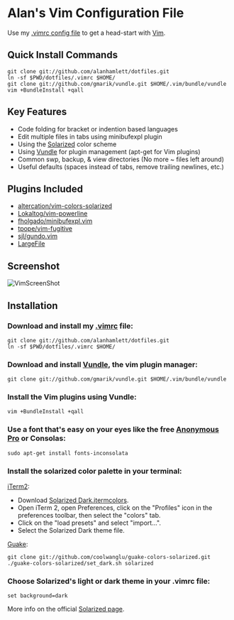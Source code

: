 Alan's Vim Configuration File
=============================

Use my [.vimrc config file](https://github.com/alanhamlett/dotfiles/blob/master/.vimrc) to get a head-start with [Vim](http://www.vim.org/download.php).

Quick Install Commands
---------------------------

    git clone git://github.com/alanhamlett/dotfiles.git
    ln -sf $PWD/dotfiles/.vimrc $HOME/
    git clone git://github.com/gmarik/vundle.git $HOME/.vim/bundle/vundle
    vim +BundleInstall +qall

Key Features
------------

* Code folding for bracket or indention based languages
* Edit multiple files in tabs using minibufexpl plugin
* Using the [Solarized](https://github.com/altercation/solarized#features) color scheme
* Using [Vundle](https://github.com/gmarik/vundle#about) for plugin management (apt-get for Vim plugins)
* Common swp, backup, & view directories (No more ~ files left around)
* Useful defaults (spaces instead of tabs, remove trailing newlines, etc.)

Plugins Included
----------------

* [altercation/vim-colors-solarized](https://github.com/altercation/vim-colors-solarized)
* [Lokaltog/vim-powerline](https://github.com/Lokaltog/vim-powerline#screenshots)
* [fholgado/minibufexpl.vim](https://github.com/fholgado/minibufexpl.vim#features-overview)
* [tpope/vim-fugitive](https://github.com/tpope/vim-fugitive#fugitivevim)
* [sjl/gundo.vim](https://github.com/sjl/gundo.vim)
* [LargeFile](http://vim.sourceforge.net/scripts/script.php?script_id=1506)

Screenshot
----------

![VimScreenShot](https://github.com/alanhamlett/dotfiles/raw/master/images/VimScreenShot.png)

Installation
------------

### Download and install my [.vimrc](https://github.com/alanhamlett/dotfiles/raw/master/.vimrc) file:

    git clone git://github.com/alanhamlett/dotfiles.git
    ln -sf $PWD/dotfiles/.vimrc $HOME/

### Download and install [Vundle](https://github.com/gmarik/vundle#about), the vim plugin manager:

    git clone git://github.com/gmarik/vundle.git $HOME/.vim/bundle/vundle

### Install the Vim plugins using Vundle:

    vim +BundleInstall +qall

### Use a font that's easy on your eyes like the free [Anonymous Pro](http://www.ms-studio.com/FontSales/anonymouspro.html) or Consolas:

    sudo apt-get install fonts-inconsolata

### Install the solarized color palette in your terminal:

[iTerm2](https://github.com/altercation/solarized/tree/master/iterm2-colors-solarized):

* Download [Solarized Dark.itermcolors](https://github.com/altercation/solarized/raw/master/iterm2-colors-solarized/Solarized%20Dark.itermcolors).
* Open iTerm 2, open Preferences, click on the "Profiles" icon in the preferences toolbar, then select the "colors" tab.
* Click on the "load presets" and select "import...".
* Select the Solarized Dark theme file.

[Guake](https://github.com/coolwanglu/guake-colors-solarized):

    git clone git://github.com/coolwanglu/guake-colors-solarized.git
    ./guake-colors-solarized/set_dark.sh solarized

### Choose Solarized's light or dark theme in your .vimrc file:

    set background=dark

More info on the official [Solarized page](https://github.com/altercation/solarized#features).
